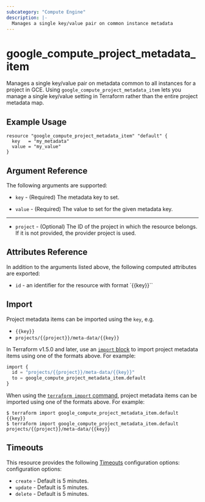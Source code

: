 ```yaml
---
subcategory: "Compute Engine"
description: |-
  Manages a single key/value pair on common instance metadata
---
```


# google\_compute\_project\_metadata\_item

Manages a single key/value pair on metadata common to all instances for
a project in GCE. Using `google_compute_project_metadata_item` lets you
manage a single key/value setting in Terraform rather than the entire
project metadata map.

## Example Usage

```hcl
resource "google_compute_project_metadata_item" "default" {
  key   = "my_metadata"
  value = "my_value"
}
```

## Argument Reference

The following arguments are supported:

* `key` - (Required) The metadata key to set.

* `value` - (Required) The value to set for the given metadata key.

- - -

* `project` - (Optional) The ID of the project in which the resource belongs. If it
    is not provided, the provider project is used.

## Attributes Reference

In addition to the arguments listed above, the following computed attributes are exported:

* `id` - an identifier for the resource with format `{{key}}``

## Import

Project metadata items can be imported using the `key`, e.g.

* `{{key}}`
* `projects/{{project}}/meta-data/{{key}}`

In Terraform v1.5.0 and later, use an [`import` block](https://developer.hashicorp.com/terraform/language/import) to import project metadata items using one of the formats above. For example:

```tf
import {
  id = "projects/{{project}}/meta-data/{{key}}"
  to = google_compute_project_metadata_item.default
}
```

When using the [`terraform import` command](https://developer.hashicorp.com/terraform/cli/commands/import), project metadata items can be imported using one of the formats above. For example:

```
$ terraform import google_compute_project_metadata_item.default {{key}}
$ terraform import google_compute_project_metadata_item.default projects/{{project}}/meta-data/{{key}}
```

## Timeouts

This resource provides the following
[Timeouts](https://developer.hashicorp.com/terraform/plugin/sdkv2/resources/retries-and-customizable-timeouts) configuration options: configuration options:

- `create` - Default is 5 minutes.
- `update` - Default is 5 minutes.
- `delete` - Default is 5 minutes.
